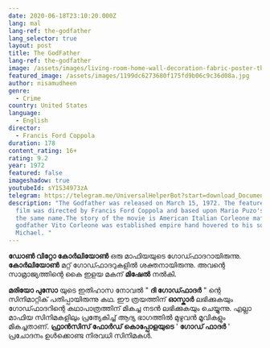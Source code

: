 ```yaml
---
date: 2020-06-18T23:10:20.000Z
lang: mal
lang-ref: the-godfather
lang_selector: true
layout: post
title: The GodFather
lang-ref: the-godfather
image: /assets/images/living-room-home-wall-decoration-fabric-poster-the-godfather-movies-vito-corleone.jpg_q50.jpg
featured_image: /assets/images/1199dc6273680f175fd9b06c9c36d08a.jpg
author: nisamudheen
genre:
  - Crime
country: United States
language:
  - English
director:
  - Francis Ford Coppola
duration: 178
content_rating: 16+
rating: 9.2
year: 1972
featured: false
imageshadow: true
youtubeId: sY1S34973zA
telegram: https://telegram.me/UniversalHelperBot?start=download_Document_467
description: "The Godfather was released on March 15, 1972. The feature-length
  film was directed by Francis Ford Coppola and based upon Mario Puzo's novel of
  the same name.The story of the movie is American Italian Corleone mafia.The
  godfather Vito Corleone was established empire hand hovered to his son
  Michael. "
---
```

 **ഡോൺ വിറ്റോ കോർലിയോൺ**  ഒരു മാഫിയയുടെ ഗോഡ്ഫാദറായിരുന്നു.  **കോർലിയോൺ**  മറ്റ് ഗോഡ്ഫാദറുകളിൽ ശക്തനായിരുന്നു. അവന്റെ സാമ്രാജ്യത്തിന്റെ കൈ ഇളയ മകന്  **മിഷേൽ**  നൽകി.

 **മരിയോ പുസോ**  യുടെ ഇതിഹാസ നോവൽ " **ദി ഗോഡ്ഫാദർ** " ന്റെ സിനിമാറ്റിക് പതിപ്പായിരുന്നു കഥ. ഈ ത്രയത്തിന്  **ഓസ്കാർ**  ലഭിക്കുകയും ഗോഡ്ഫാദറിന്റെ കഥാപാത്രത്തിന് മികച്ച നടൻ ലഭിക്കുകയും ചെയ്യുന്നു. എല്ലാ മാഫിയ സിനിമകളിലും പ്രത്യേകിച്ച് ആദ്യ ഭാഗത്തിൽ മുഴുവൻ മൂവികളും മികച്ചതാണ്.  **ഫ്രാൻസിസ് ഫോർഡ് കൊപ്പോളയുടെ**  ' **ഗോഡ് ഫാദർ** ' പ്രചോദനം ഉൾക്കൊണ്ട നിരവധി സിനിമകൾ.
